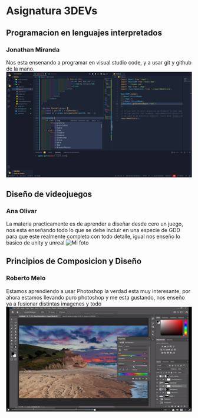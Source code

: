 # Asignatura 3DEVs
## Programacion en lenguajes interpretados
### Jonathan Miranda
Nos esta ensenando a programar en visual studio code, y a usar git y github de la mano. 
![Mi foto](../assets/visual.png)

## Diseño de videojuegos
### Ana Olivar
La materia practicamente es de aprender a diseñar desde cero un juego, nos esta enseñando todo lo que se debe incluir en una especie de GDD para que este realmente completo con todo detalle, igual nos enseño lo basico de unity y unreal
![Mi foto](../assets/diseño.jpg)

## Principios de Composicion y Diseño 
### Roberto Melo
Estamos aprendiendo a usar Photoshop la verdad esta muy interesante, por ahora estamos llevando puro photoshop y me esta gustando, nos enseño ya a fusionar distintas imagenes y todo
![Mi foto](../assets/photoshop.png)
